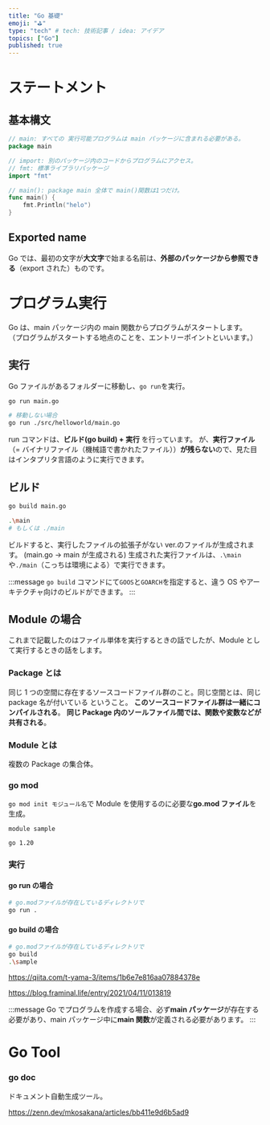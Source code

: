 ```yaml
---
title: "Go 基礎"
emoji: "⛳"
type: "tech" # tech: 技術記事 / idea: アイデア
topics: ["Go"]
published: true
---
```


# ステートメント

## 基本構文

```go:main.go
// main: すべての 実行可能プログラムは main パッケージに含まれる必要がある。
package main

// import: 別のパッケージ内のコードからプログラムにアクセス。
// fmt: 標準ライブラリパッケージ
import "fmt"

// main(): package main 全体で main()関数は1つだけ。
func main() {
    fmt.Println("helo")
}
```

## Exported name

Go では、最初の文字が**大文字**で始まる名前は、**外部のパッケージから参照できる**（export された）ものです。

# プログラム実行

Go は、main パッケージ内の main 関数からプログラムがスタートします。
（プログラムがスタートする地点のことを、エントリーポイントといいます。）

## 実行

Go ファイルがあるフォルダーに移動し、`go run`を実行。

```bash
go run main.go

# 移動しない場合
go run ./src/helloworld/main.go
```

run コマンドは、**ビルド(go build) + 実行** を行っています。
が、**実行ファイル**（= バイナリファイル（機械語で書かれたファイル））**が残らない**ので、見た目はインタプリタ言語のように実行できます。

## ビルド

```bash
go build main.go

.\main
# もしくは ./main
```

ビルドすると、実行したファイルの拡張子がない ver.のファイルが生成されます。
(main.go → main が生成される)
生成された実行ファイルは、`.\main`や`./main`（こっちは環境による）で実行できます。

:::message
`go build` コマンドにて`GOOS`と`GOARCH`を指定すると、違う OS やアーキテクチャ向けのビルドができます。
:::

## Module の場合

これまで記載したのはファイル単体を実行するときの話でしたが、Module として実行するときの話をします。

### Package とは

同じ 1 つの空間に存在するソースコードファイル群のこと。同じ空間とは、同じ package 名が付いている ということ。
**このソースコードファイル群は一緒にコンパイルされる**。
**同じ Package 内のソールファイル間では、関数や変数などが共有される**。

### Module とは

複数の Package の集合体。

### go mod

`go mod init モジュール名`で Module を使用するのに必要な**go.mod ファイル**を生成。

```:go.modファイル
module sample

go 1.20
```

### 実行

#### go run の場合

```bash
# go.modファイルが存在しているディレクトリで
go run .
```

#### go build の場合

```bash
# go.modファイルが存在しているディレクトリで
go build
.\sample
```

https://qiita.com/t-yama-3/items/1b6e7e816aa07884378e

https://blog.framinal.life/entry/2021/04/11/013819

:::message
Go でプログラムを作成する場合、必ず**main パッケージ**が存在する必要があり、main パッケージ中に**main 関数**が定義される必要があります。
:::

# Go Tool

### go doc

ドキュメント自動生成ツール。

https://zenn.dev/mkosakana/articles/bb411e9d6b5ad9
